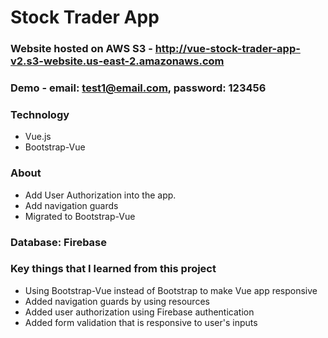 # Stock Trader App

### Website hosted on AWS S3 - http://vue-stock-trader-app-v2.s3-website.us-east-2.amazonaws.com

### Demo - email: test1@email.com, password: 123456

### Technology
* Vue.js
* Bootstrap-Vue

### About
* Add User Authorization into the app.
* Add navigation guards
* Migrated to Bootstrap-Vue 

### Database: Firebase

### Key things that I learned from this project
* Using Bootstrap-Vue instead of Bootstrap to make Vue app responsive
* Added navigation guards by using resources
* Added user authorization using Firebase authentication
* Added form validation that is responsive to user's inputs
